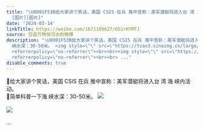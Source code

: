```yaml
---
title: "\U0001F53B给大家讲个笑话，美国 CSIS 在兵 推中宣称：美军潜艇将进入台 湾 海 峡内活动。\U0001F53B简单科普一下海 峡水深：30-50米。
  [图片][图片]"
date: '2024-03-14'
linkTitle: https://weibo.com/1671109627/O51rH7MTJ
source: 包容万物恒河水的微博
description: "\U0001F53B给大家讲个笑话，美国 CSIS 在兵 推中宣称：美军潜艇将进入台 湾 海 峡内活动。<br>\U0001F53B简单科普一下海
  峡水深：30-50米。 <img style=\"\" src=\"https://tvax3.sinaimg.cn/large/639b1bfbly1hnqy2m589qj21yy151e81.jpg\"
  referrerpolicy=\"no-referrer\"><br><br><img style=\"\" src=\"https://tvax3.sinaimg.cn/large/639b1bfbly1hnqy41pscmj21bk0wa7wh.jpg\"
  referrerpolicy=\"no-referrer\"><br><br> ..."
disable_comments: true
---
```

🔻给大家讲个笑话，美国 CSIS 在兵 推中宣称：美军潜艇将进入台 湾 海 峡内活动。<br>🔻简单科普一下海 峡水深：30-50米。 <img style="" src="https://tvax3.sinaimg.cn/large/639b1bfbly1hnqy2m589qj21yy151e81.jpg" referrerpolicy="no-referrer"><br><br><img style="" src="https://tvax3.sinaimg.cn/large/639b1bfbly1hnqy41pscmj21bk0wa7wh.jpg" referrerpolicy="no-referrer"><br><br> ...